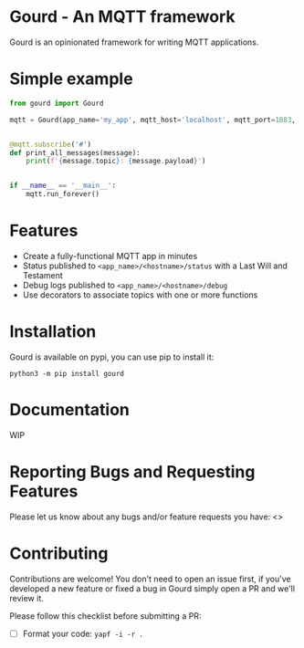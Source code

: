 # Gourd - An MQTT framework

Gourd is an opinionated framework for writing MQTT applications. 

# Simple example

```python
from gourd import Gourd

mqtt = Gourd(app_name='my_app', mqtt_host='localhost', mqtt_port=1883, mqtt_user='mqtt', mqtt_pass='my_password')


@mqtt.subscribe('#')
def print_all_messages(message):
    print(f'{message.topic}: {message.payload}')


if __name__ == '__main__':
    mqtt.run_forever()
```

# Features

* Create a fully-functional MQTT app in minutes
* Status published to `<app_name>/<hostname>/status` with a Last Will and Testament
* Debug logs published to `<app_name>/<hostname>/debug`
* Use decorators to associate topics with one or more functions

# Installation

Gourd is available on pypi, you can use pip to install it:

    python3 -m pip install gourd

# Documentation

WIP

# Reporting Bugs and Requesting Features

Please let us know about any bugs and/or feature requests you have: <>

# Contributing

Contributions are welcome! You don't need to open an issue first, if
you've developed a new feature or fixed a bug in Gourd simply open
a PR and we'll review it.

Please follow this checklist before submitting a PR:

* [ ] Format your code: `yapf -i -r .`
